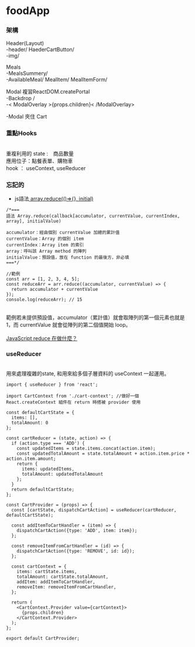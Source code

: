 # foodApp
 <h3>架構</h3>
 Header(Layout) <br>
 -header/ HaederCartButton/<br>
 -img/
 
 Meals <br>
 -MealsSummery/<br>
 -AvailableMeal/ MealItem/ MealItemForm/ <br>
 
 Modal 複習ReactDOM.createPortal<br> 
 -Backdrop /<br>
 -< ModalOverlay >{props.children}< /ModalOverlay> <br>
 
 -Modal 夾住 Cart <br> 
 
 <h3>重點Hooks</h3><br/>
 重複利用的 state :　商品數量<br/>
 應用位子：點餐表單、購物車<br/>
 hook ： useContext, useReducer<br/>
 
 <h3>忘記的</h3>
 <ul>
 <li>js語法<a href="https://fred-zone.blogspot.com/2017/01/javascript-mapreduce.html">
   array.reduce(()=>{}, initial)</a></li>
 </ul>
 
```
/*===
語法 Array.reduce(callback[accumulator, currentValue, currentIndex, array], initialValue)

accumulator：經由個別 currentValue 加總的累計值
currentValue：Array 的個別 item
currentIndex：Array item 的索引
array：呼叫該 Array method 的陣列
initialValue：預設值，放在 function 的最後方，非必填
===*/

//範例
const arr = [1, 2, 3, 4, 5];
const reduceArr = arr.reduce((accumulator, currentValue) => {
  return accumulator + currentValue
});
console.log(reduceArr); // 15
```

<br/>
範例若未提供預設值，accumulator（累計值）就會取陣列的第一個元素也就是 1，而 currentValue 就會從陣列的第二個值開始 loop。<br/>
<br>
<a href="https://w3c.hexschool.com/blog/a2cb755f">JavaScript reduce 在做什麼？</a>

<h3>useReducer</h3><br>
用來處理複雜的state, 和用來給多個子層資料的 useContext 一起運用。<br>

```
import { useReducer } from 'react';

import CartContext from './cart-context'; //做好一個 React.createContext 組件在 return 時搭被 provider 使用

const defaultCartState = {
  items: [],
  totalAmount: 0
};

const cartReducer = (state, action) => {
  if (action.type === 'ADD') {
    const updatedItems = state.items.concat(action.item);
    const updatedTotalAmount = state.totalAmount + action.item.price * action.item.amount;
    return {
      items: updatedItems,
      totalAmount: updatedTotalAmount
    };
  }
  return defaultCartState;
};

const CartProvider = (props) => {
  const [cartState, dispatchCartAction] = useReducer(cartReducer, defaultCartState);

  const addItemToCartHandler = (item) => {
    dispatchCartAction({type: 'ADD', item: item});
  };

  const removeItemFromCartHandler = (id) => {
    dispatchCartAction({type: 'REMOVE', id: id});
  };

  const cartContext = {
    items: cartState.items,
    totalAmount: cartState.totalAmount,
    addItem: addItemToCartHandler,
    removeItem: removeItemFromCartHandler,
  };

  return (
    <CartContext.Provider value={cartContext}>
      {props.children}
    </CartContext.Provider>
  );
};

export default CartProvider;
```

